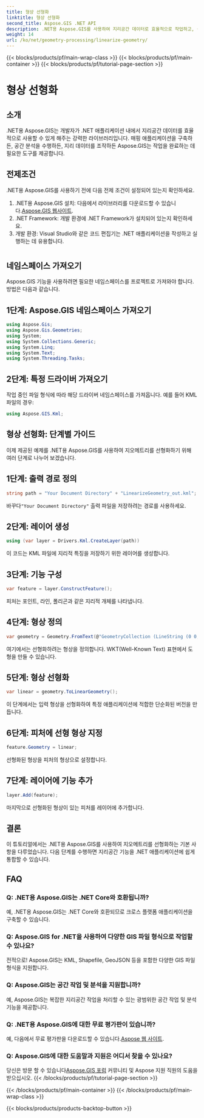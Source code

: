 ```yaml
---
title: 형상 선형화
linktitle: 형상 선형화
second_title: Aspose.GIS .NET API
description: .NET용 Aspose.GIS를 사용하여 지리공간 데이터로 효율적으로 작업하고, 공간 분석을 수행하고, .NET 애플리케이션 내에서 지리를 조작하는 방법을 알아보세요.
weight: 14
url: /ko/net/geometry-processing/linearize-geometry/
---
```


{{< blocks/products/pf/main-wrap-class >}}
{{< blocks/products/pf/main-container >}}
{{< blocks/products/pf/tutorial-page-section >}}

# 형상 선형화

## 소개
.NET용 Aspose.GIS는 개발자가 .NET 애플리케이션 내에서 지리공간 데이터를 효율적으로 사용할 수 있게 해주는 강력한 라이브러리입니다. 매핑 애플리케이션을 구축하든, 공간 분석을 수행하든, 지리 데이터를 조작하든 Aspose.GIS는 작업을 완료하는 데 필요한 도구를 제공합니다.
## 전제조건
.NET용 Aspose.GIS를 사용하기 전에 다음 전제 조건이 설정되어 있는지 확인하세요.
1. .NET용 Aspose.GIS 설치: 다음에서 라이브러리를 다운로드할 수 있습니다.[Aspose.GIS 웹사이트](https://releases.aspose.com/gis/net/).
2. .NET Framework: 개발 환경에 .NET Framework가 설치되어 있는지 확인하세요.
3. 개발 환경: Visual Studio와 같은 코드 편집기는 .NET 애플리케이션을 작성하고 실행하는 데 유용합니다.
#
## 네임스페이스 가져오기
Aspose.GIS 기능을 사용하려면 필요한 네임스페이스를 프로젝트로 가져와야 합니다. 방법은 다음과 같습니다.
## 1단계: Aspose.GIS 네임스페이스 가져오기
```csharp
using Aspose.Gis;
using Aspose.Gis.Geometries;
using System;
using System.Collections.Generic;
using System.Linq;
using System.Text;
using System.Threading.Tasks;
```
## 2단계: 특정 드라이버 가져오기
작업 중인 파일 형식에 따라 해당 드라이버 네임스페이스를 가져옵니다. 예를 들어 KML 파일의 경우:
```csharp
using Aspose.GIS.Kml;
```
## 형상 선형화: 단계별 가이드
이제 제공된 예제를 .NET용 Aspose.GIS를 사용하여 지오메트리를 선형화하기 위해 여러 단계로 나누어 보겠습니다.
## 1단계: 출력 경로 정의
```csharp
string path = "Your Document Directory" + "LinearizeGeometry_out.kml";
```
 바꾸다`"Your Document Directory"` 출력 파일을 저장하려는 경로를 사용하세요.
## 2단계: 레이어 생성
```csharp
using (var layer = Drivers.Kml.CreateLayer(path))
```
이 코드는 KML 파일에 지리적 특징을 저장하기 위한 레이어를 생성합니다.
## 3단계: 기능 구성
```csharp
var feature = layer.ConstructFeature();
```
피처는 포인트, 라인, 폴리곤과 같은 지리적 개체를 나타냅니다.
## 4단계: 형상 정의
```csharp
var geometry = Geometry.FromText(@"GeometryCollection (LineString (0 0, 1 1, 2 0),CompoundCurve ((4 0, 5 1), CircularString (5 1, 6 2, 7 1)))");
```
여기에서는 선형화하려는 형상을 정의합니다. WKT(Well-Known Text) 표현에서 도형을 만들 수 있습니다.
## 5단계: 형상 선형화
```csharp
var linear = geometry.ToLinearGeometry();
```
이 단계에서는 입력 형상을 선형화하여 특정 애플리케이션에 적합한 단순화된 버전을 만듭니다.
## 6단계: 피처에 선형 형상 지정
```csharp
feature.Geometry = linear;
```
선형화된 형상을 피처의 형상으로 설정합니다.
## 7단계: 레이어에 기능 추가
```csharp
layer.Add(feature);
```
마지막으로 선형화된 형상이 있는 피처를 레이어에 추가합니다.

## 결론
이 튜토리얼에서는 .NET용 Aspose.GIS를 사용하여 지오메트리를 선형화하는 기본 사항을 다루었습니다. 다음 단계를 수행하면 지리공간 기능을 .NET 애플리케이션에 쉽게 통합할 수 있습니다.
## FAQ
### Q: .NET용 Aspose.GIS는 .NET Core와 호환됩니까?
예, .NET용 Aspose.GIS는 .NET Core와 호환되므로 크로스 플랫폼 애플리케이션을 구축할 수 있습니다.
### Q: Aspose.GIS for .NET을 사용하여 다양한 GIS 파일 형식으로 작업할 수 있나요?
전적으로! Aspose.GIS는 KML, Shapefile, GeoJSON 등을 포함한 다양한 GIS 파일 형식을 지원합니다.
### Q: Aspose.GIS는 공간 작업 및 분석을 지원합니까?
예, Aspose.GIS는 복잡한 지리공간 작업을 처리할 수 있는 광범위한 공간 작업 및 분석 기능을 제공합니다.
### Q: .NET용 Aspose.GIS에 대한 무료 평가판이 있습니까?
 예, 다음에서 무료 평가판을 다운로드할 수 있습니다.[Aspose 웹 사이트](https://releases.aspose.com/).
### Q: Aspose.GIS에 대한 도움말과 지원은 어디서 찾을 수 있나요?
 당신은 방문 할 수 있습니다[Aspose.GIS 포럼](https://forum.aspose.com/c/gis/33) 커뮤니티 및 Aspose 지원 직원의 도움을 받으십시오.
{{< /blocks/products/pf/tutorial-page-section >}}

{{< /blocks/products/pf/main-container >}}
{{< /blocks/products/pf/main-wrap-class >}}

{{< blocks/products/products-backtop-button >}}
